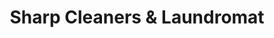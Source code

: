 ---
title: "Sharp Cleaners & Laundromat"
url: /wildwood/sharp-cleaners-and-laundromat/
shop: laundry
---